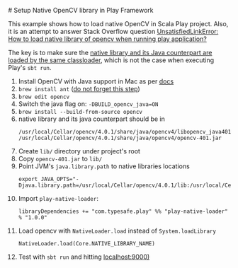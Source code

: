 # Setup Native OpenCV library in Play Framework

This example shows how to load native OpenCV in Scala Play project. 
Also, it is an attempt to answer Stack Overflow question [UnsatisfiedLinkError: How to load native library of opencv when running play application?](https://stackoverflow.com/questions/55520731/unsatisfiedlinkerror-how-to-load-native-library-of-opencv-when-running-play-app)

The key is to make sure the [native library and its Java counterpart are loaded by the same classloader](https://github.com/playframework/playframework/issues/2212#issuecomment-58824866),
which is not the case when executing Play's `sbt run`.

1. Install OpenCV with Java support in Mac as per [docs](https://opencv-java-tutorials.readthedocs.io/en/latest/01-installing-opencv-for-java.html#install-opencv-3-x-under-macos)
1. `brew install ant` ([do not forget this step](https://stackoverflow.com/a/46656269/5205022))
1. `brew edit opencv`
3. Switch the java flag on: `-DBUILD_opencv_java=ON`
4. `brew install --build-from-source opencv`
5. native library and its java counterpart should be in 
    ```
    /usr/local/Cellar/opencv/4.0.1/share/java/opencv4/libopencv_java401.dylib
    /usr/local/Cellar/opencv/4.0.1/share/java/opencv4/opencv-401.jar
    ```
1. Create `lib/` directory under project's root
1. Copy `opencv-401.jar` to `lib/`
1. Point JVM's `java.library.path` to native libraries locations
    ```
    export JAVA_OPTS="-Djava.library.path=/usr/local/Cellar/opencv/4.0.1/lib:/usr/local/Cellar/opencv/4.0.1/share/java/opencv4"
    ```
1. Import `play-native-loader`:
    ```
    libraryDependencies += "com.typesafe.play" %% "play-native-loader" % "1.0.0"
    ``` 
1. Load opencv with `NativeLoader.load` instead of `System.loadLibrary`
   ```
   NativeLoader.load(Core.NATIVE_LIBRARY_NAME)
   ```
1. Test with `sbt run` and hitting [localhost:9000)](http://localhost:9000)

